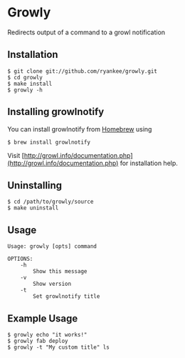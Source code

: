 Growly
======
Redirects output of a command to a growl notification

Installation
------------
    $ git clone git://github.com/ryankee/growly.git
	$ cd growly
	$ make install
	$ growly -h

Installing growlnotify
----------------------
You can install growlnotify from [Homebrew](http://mxcl.github.com/homebrew/) using

	$ brew install growlnotify

Visit [http://growl.info/documentation.php](http://growl.info/documentation.php) for installation help.

Uninstalling
------------
    $ cd /path/to/growly/source
    $ make uninstall

Usage
-----
    Usage: growly [opts] command

    OPTIONS:
        -h    
            Show this message
        -v            
            Show version
        -t
            Set growlnotify title

Example Usage
-------------
	$ growly echo "it works!"
    $ growly fab deploy
    $ growly -t "My custom title" ls
